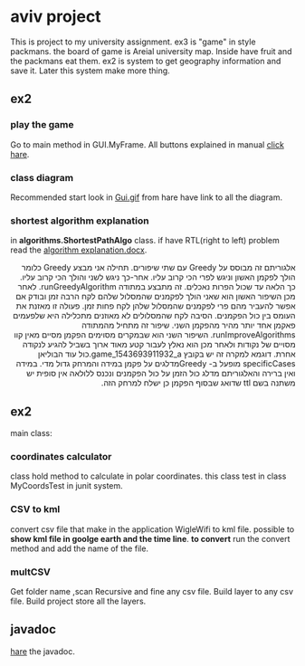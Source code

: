# aviv project
This is project to my university assignment.
ex3 is "game" in style packmans. the board of game is Areial university map. Inside have fruit and the packmans eat them.
ex2 is system to get geography information and save it.
Later this system make more thing.
## ex2

### play the game
Go to main method in GUI.MyFrame.
All buttons explained in manual [click hare](https://github.com/aviv1620/OOP_EX2-Ex4/wiki/Manual).

### class diagram
Recommended start look in [Gui.gif](diagram.Gui.gif) from hare have link to all the diagram.

### shortest algorithm explanation
in **algorithms.ShortestPathAlgo** class. if have RTL(right to left) problem read the [algorithm explanation.docx](algorithm_explanation.docx).
<p dir='rtl' align='right'>
אלגוריתם זה מבוסס על Greedy עם שתי שיפורים.
תחילה אני מבצע Greedy כלומר הולך לפקמן האשון וניגש לפרי הכי קרוב עליו. אחר-כך ניגש לשני והולך הכי קרוב עליו. כך הלאה עד שכול הפרות נאכלים. זה מתבצע במתודה runGreedyAlgorithm.
לאחר מכן השיפור האשון הוא שאני הולך לפקמנים שהמסלול שלהם לקח הרבה זמן ובודק אם אפשר להעביר מהם פרי לפקמנים שהמסלול שלהן לקח פחות זמן. פעולה זו מאזנת את העומס בין כול הפקמנים. הסיבה לקח שהמסלולים לא מאוזנים מתכלילה היא שלפעמים פאקמן אחד יותר מהיר מהפקמן השני. שיפור זה מתחיל מהמתודה runImproveAlgorithms.
השיפור השני הוא שבמקרים מסוימים הפקמן מסיים מאין קוו מסויים של נקודות ולאחר מכן הוא נאלץ לעבור קטע מאוד ארוך בשביל להגיע לנקודה אחרת. דוגמא למקרה זה יש בקובץ game_1543693911932_a.כול עוד הבוליאן specificCases מופעל ב- Greedyמדלגים על פקמן במידה והמרחק גדול מדי. במידה ואין ברירה והאלגוריתם מדלג כול הזמן על כול הפקמנים ונכנס ללולאה אין סופית יש משתנה בשם ttl שדואג שבסוף הפקמן כן ישלח למרחק הזה.</p>

## ex2
main class:
### coordinates calculator
class hold method to calculate in polar coordinates.
this class test in class MyCoordsTest in junit system.

### CSV to kml
convert csv file that make in the application WigleWifi to kml file.
possible to **show kml file in goolge earth and the time line**.
**to convert** run the convert method and add the name of the file.

### multCSV
Get folder name ,scan Recursive and fine any csv file.
Build layer to any csv file.
Build project store all the layers.

## javadoc
[hare](doc/index.html) the javadoc.




